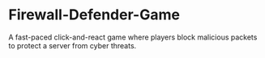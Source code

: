 # Firewall-Defender-Game
 A fast-paced click-and-react game where players block malicious packets to protect a server from cyber threats.
